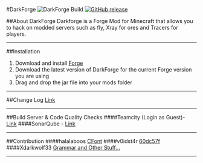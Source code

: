 #DarkForge ![DarkForge Build](http://teamcity.hexeption.co.uk:8111/app/rest/builds/buildType:DarkForge_ReleaseBuild/statusIcon) [![GitHub release](http://github-release-version.herokuapp.com/github/hexeption/darkforge/release.svg)](https://github.com/Hexeption/DarkForge/releases)


##About DarkForge 
Darkforge is a Forge Mod for Minecraft that allows you to hack on modded servers such as fly, Xray for ores and Tracers for players.

---

##Installation
1. Download and install [Forge](http://files.minecraftforge.net/)
2. Download the latest version of DarkForge for the current Forge version you are using
3. Drag and drop the jar file into your mods folder

---

##Change Log
[Link](https://github.com/Hexeption/DarkForge/blob/master/CHANGELOG.md)

---

##Build Server & Code Quality Checks
####Teamcity (Login as Guest)- [Link](http://teamcity.hexeption.co.uk:8111/viewType.html?buildTypeId=DarkForge_ReleaseBuild)
####SonarQube - [Link](http://sonar.hexeption.co.uk:9000/dashboard?id=DarkForge)

---

##Contribution 
####halalaboos [CFont](https://bitbucket.org/halalaboos/huzuni-final/src/8a99d697bcf3ec6157f2c9cbc7c6dbb497c1bf67/vFINALmc1.10.2/net/halalaboos/huzuni/render/font/?at=master)
####v0idst4r [60dc57f](https://github.com/Hexeption/DarkForge/commit/60dc57f407bf6b9d0901a8c583cd4e0cb589451e)
####Xdarkwolf33 [Grammar and Other Stuff...](https://github.com/Xdarkwolf33)

---







